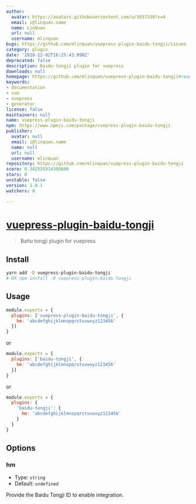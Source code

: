 ```yaml
---
author:
  avatar: https://avatars.githubusercontent.com/u/5937330?v=4
  email: i@linquan.name
  name: LinQuan
  url: null
  username: mlinquan
bugs: https://github.com/mlinquan/vuepress-plugin-baidu-tongji/issues
category: plugin
date: '2018-12-02T16:25:43.096Z'
deprecated: false
description: Baidu-tongji plugin for vuepress
downloads: null
homepage: https://github.com/mlinquan/vuepress-plugin-baidu-tongji#readme
keywords:
- documentation
- vue
- vuepress
- generator
license: false
maintainers: null
name: vuepress-plugin-baidu-tongji
npm: https://www.npmjs.com/package/vuepress-plugin-baidu-tongji
publisher:
  avatar: null
  email: i@linquan.name
  name: null
  url: null
  username: mlinquan
repository: https://github.com/mlinquan/vuepress-plugin-baidu-tongji
score: 0.342535914393606
stars: 0
unstable: false
version: 1.0.1
watchers: 0

---
```


# [vuepress-plugin-baidu-tongji](https://github.com/mlinquan/vuepress-plugin-baidu-tongji)

> Baitu tongji plugin for vuepress

## Install

```bash
yarn add -D vuepress-plugin-baidu-tongji
# OR npm install -D vuepress-plugin-baidu-tongji
```

## Usage

```javascript
module.exports = {
  plugins: ['vuepress-plugin-baidu-tongji', {
    hm: 'abcdefghijklmnopqrstuvwxyz123456'
  }]
}
```
or
```javascript
module.exports = {
  plugins: ['baidu-tongji', {
    hm: 'abcdefghijklmnopqrstuvwxyz123456'
  }]
}
```
or
```javascript
module.exports = {
  plugins: {
    'baidu-tongji': {
      hm: 'abcdefghijklmnopqrstuvwxyz123456'
    }
  }
}
```

## Options

### hm

- Type: `string`
- Default: `undefined`

Provide the Baidu Tongji ID to enable integration.
